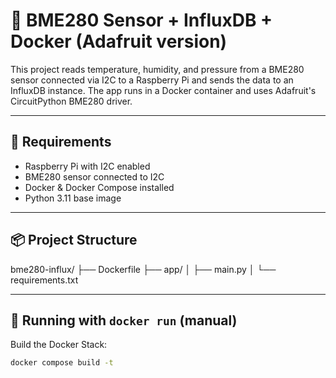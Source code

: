 # 📡 BME280 Sensor + InfluxDB + Docker (Adafruit version)

This project reads temperature, humidity, and pressure from a BME280 sensor connected via I2C to a Raspberry Pi and sends the data to an InfluxDB instance. The app runs in a Docker container and uses Adafruit's CircuitPython BME280 driver.

---

## 🧰 Requirements

- Raspberry Pi with I2C enabled
- BME280 sensor connected to I2C
- Docker & Docker Compose installed
- Python 3.11 base image

---

## 📦 Project Structure

bme280-influx/ ├── Dockerfile ├── app/ │ ├── main.py │ └── requirements.txt


---

## 🚀 Running with `docker run` (manual)

Build the Docker Stack:

```bash
docker compose build -t

